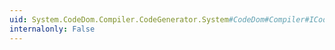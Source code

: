 ```yaml
---
uid: System.CodeDom.Compiler.CodeGenerator.System#CodeDom#Compiler#ICodeGenerator#ValidateIdentifier(System.String)
internalonly: False
---
```

